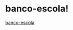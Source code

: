 # banco-escola!
[banco-escola](https://github.com/user-attachments/assets/4c13cc78-58ea-41b6-bc3d-06ae12504b06)
